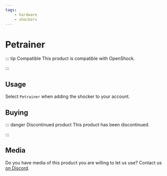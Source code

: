 ```yaml
---
tags:
    - hardware
    - shockers
---
```


# Petrainer

::: tip Compatible
This product is compatible with OpenShock.

:::
## Usage

Select `Petrainer` when adding the shocker to your account.

## Buying

::: danger Discontinued product
This product has been discontinued.

:::
## Media

Do you have media of this product you are willing to let us use? Contact us [on Discord](https://discord.gg/OpenShock).
